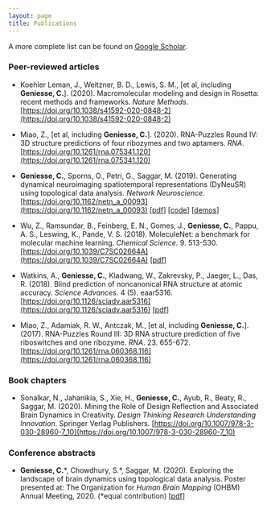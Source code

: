 ```yaml
---
layout: page
title: Publications
---
```


A more complete list can be found on [Google Scholar](https://scholar.google.com/citations?user=S5lu_LAAAAAJ).



### Peer-reviewed articles

- Koehler Leman, J., Weitzner, B. D., Lewis, S. M., \[et al, including **Geniesse, C.**\]. (2020). Macromolecular modeling and design in Rosetta: recent methods and frameworks. *Nature Methods*. [https://doi.org/10.1038/s41592-020-0848-2](https://doi.org/10.1038/s41592-020-0848-2)

- Miao, Z., \[et al, including **Geniesse, C.**\]. (2020). RNA-Puzzles Round IV: 3D structure predictions of four ribozymes and two aptamers. *RNA*. [https://doi.org/10.1261/rna.075341.120](https://doi.org/10.1261/rna.075341.120)

- **Geniesse, C.**, Sporns, O., Petri, G., Saggar, M. (2019). Generating dynamical neuroimaging spatiotemporal representations (DyNeuSR) using topological data analysis. *Network Neuroscience*. [https://doi.org/10.1162/netn_a_00093](https://doi.org/10.1162/netn_a_00093) [[pdf](https://www.mitpressjournals.org/doi/pdfplus/10.1162/netn_a_00093)] [[code](https://braindynamicslab.github.io/dyneusr)] [[demos](https://braindynamicslab.github.io/dyneusr/demo/)]

- Wu, Z., Ramsundar, B., Feinberg, E. N., Gomes, J., **Geniesse, C.**, Pappu, A. S., Leswing, K., Pande, V. S. (2018). MoleculeNet: a benchmark for molecular machine learning. *Chemical Science*. 9. 513-530. [https://doi.org/10.1039/C7SC02664A](https://doi.org/10.1039/C7SC02664A) [[pdf](https://pubs.rsc.org/en/content/articlepdf/2018/sc/c7sc02664a)]

- Watkins, A., **Geniesse, C.**, Kladwang, W., Zakrevsky, P., Jaeger, L., Das, R. (2018). Blind prediction of noncanonical RNA structure at atomic accuracy. *Science Advances*. 4 (5). eaar5316. [https://doi.org/10.1126/sciadv.aar5316](https://doi.org/10.1126/sciadv.aar5316) [[pdf](https://advances.sciencemag.org/content/advances/4/5/eaar5316.full.pdf)]

- Miao, Z., Adamiak, R. W., Antczak, M., \[et al, including **Geniesse, C.**\]. (2017). RNA-Puzzles Round III: 3D RNA structure prediction of five riboswitches and one ribozyme. *RNA*. 23. 655-672. [https://doi.org/10.1261/rna.060368.116](https://doi.org/10.1261/rna.060368.116)




### Book chapters

- Sonalkar, N., Jahanikia, S., Xie, H., **Geniesse, C.**, Ayub, R., Beaty, R., Saggar, M. (2020). Mining the Role of Design Reflection and Associated Brain Dynamics in Creativity. *Design Thinking Research Understanding Innovation*. Springer Verlag Publishers. [https://doi.org/10.1007/978-3-030-28960-7_10](https://doi.org/10.1007/978-3-030-28960-7_10)



### Conference abstracts

- **Geniesse, C.**\*, Chowdhury, S.\*, Saggar, M. (2020). Exploring the landscape of brain dynamics using topological data analysis. Poster presented at: The Organization for *Human Brain Mapping* (OHBM) Annual Meeting, 2020. (\*equal contribution) [[pdf](https://github.com/calebgeniesse/calebgeniesse.github.io/blob/master/public/posters/Geniesse-Chowdhury-2020-OHBM.pdf)]
